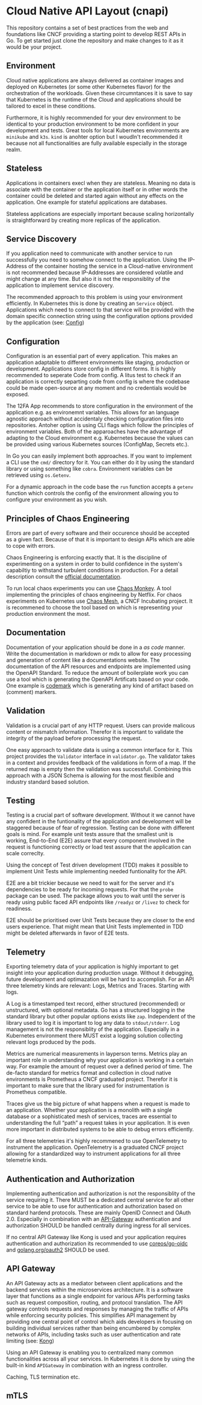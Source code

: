 # Cloud Native API Layout (cnapi)

This repository contains a set of best practices from the web and foundations
like CNCF providing a starting point to develop REST APIs in Go. To get started
just clone the repository and make changes to it as it would be your project.

## Environment

Cloud native applications are always delivered as container images and deployed
on Kubernetes (or some other Kubernetes flavor) for the orchestration of the
workloads. Given these circumntances it is save to say that Kubernetes is the
runtime of the Cloud and applications should be tailored to excel in these
conditions.

Furthermore, it is highly recommended for your dev environment to be identical
to your production environment to be more confident in your development and
tests. Great tools for local Kubernetes environments are `minikube` and `k3s`.
`kind` is anohter option but I woudln't recommended it because not all
functionalities are fully available especially in the storage realm.

## Stateless

Applications in containers execl when they are stateless. Meaning no data is
associate with the container or the application itself or in other words the
container could be deleted and started again without any effects on the
application. One example for stateful applications are databases.

Stateless applications are especially important because scaling horizontally is
straightforward by creating more replicas of the application.

## Service Discovery

If you application need to communicate with another service to run successfully
you need to somehow connect to the application. Using the IP-Address of the
container hosting the service in a Cloud-native environment is not recommended
because IP-Addresses are considered volatile and might change at any time. But
also it is not the responsiblity of the application to implement service
discovery.

The recommended approach to this problem is using your environment efficiently.
In Kubernetes this is done by creating an `Service` object. Applications which
need to connect to that service will be provided with the domain specific
connection string using the configuration options provided by the application
(see: [Config](#configuration))

## Configuration

Configuration is an essential part of every application. This makes an
application adaptable to different environments like staging, production or
development. Applications store config in different forms. It is highly
recommended to seperate Code from config. A litus test to check if an
application is correctly separting code from config is where the codebase could
be made open-source at any moment and no credentials would be exposed.

The 12FA App recommends to store configuration in the environment of the
application e.g. as environemnt variables. This allows for an language agnostic
approach without accidentaly checking configuration files into repositories.
Antoher option is using CLI flags which follow the principles of environment
variables. Both of the apparoaches have the advantage of adapting to the Cloud
environment e.g. Kubernetes because the values can be provided using various
Kubernetes sources (ConfigMap, Secrets etc.).

In Go you can easily implement both approaches. If you want to implement a CLI
use the `cmd/` directory for it. You can either do it by using the standard
library or using something like `cobra`. Environment variables can be retrieved
using `os.Getenv`.

For a dynamic approach in the code base the `run` function accepts a `getenv`
function which controls the config of the environment allowing you to configure
your environment as you wish.

## Principles of Chaos Engineering

Errors are part of every software and their occurence should be accepted as a
given fact. Because of that it is important to design APIs which are able to
cope with errors.

Chaos Engineering is enforcing exactly that. It is the discipline of
experimenting on a system in order to build confidence in the system's
capabiltiy to withstand turbulent conditions in production. For a detail
description consult the
[official documentation](https://principlesofchaos.org/).

To run local chaos experiments you can use
[Chaos Monkey](https://github.com/Netflix/chaosmonkey). A tool implementing the
principles of chaos engineering by Netflix. For chaos experiments on Kubernetes
use [Chaos Mesh](https://chaos-mesh.org/), a CNCF Incubating project. It is
recommened to choose the tool based on which is representing your production
environment the most.

## Documentation

Documentation of your application should be done in a _as code_ manner. Write
the documentation in markdown or mdx to allow for easy processing and generation
of content like a documentations website. The documentation of the API resources
and endpoints are implemented using the OpenAPI Standard. To reduce the amount
of boilerplate work you can use a tool which is generating the OpenAPI
Artificats based on your code. One example is
[codemark](https://github.com/naivary/codemark) which is generating any kind of
artifact based on (comment) markers.

## Validation

Validation is a crucial part of any HTTP request. Users can provide malicous
content or mismatch information. Therefor it is important to validate the
integrity of the payload before processing the request.

One easy approach to validate data is using a common interface for it. This
project provides the `Validator` interface in `validator.go`. The validator
takes in a context and provides feedback of the validations in form of a map. If
the returned map is empty then the validation was successfull. Combining this
approach with a JSON Schema is allowing for the most flexibile and industry
standard based solution.

## Testing

Testing is a crucial part of software development. Without it we cannot have any
confident in the funtionality of the application and development will be
staggered because of fear of regression. Testing can be done with different
goals is mind. For example unit tests assure that the smallest unit is working,
End-to-End (E2E) assure that every component involved in the request is
functioning correctly or load test assure that the application can scale
correclty.

Using the concept of Test driven development (TDD) makes it possible to
implement Unit Tests while implementing needed funtionality for the API.

E2E are a bit trickier because we need to wait for the server and it's
dependencies to be ready for incoming requests. For that the `probe` package can
be used. The package allows you to wait until the server is ready using public
faced API endpoints like `/readyz` or `/livez` to check for readiness.

E2E should be prioritised over Unit Tests because they are closer to the end
users experience. That might mean that Unit Tests implemented in TDD might be
deleted afterwards in favor of E2E tests.

## Telemetry

Exporting telemetry data of your application is highly important to get insight
into your application during production usage. Without it debugging, future
development and optimazation will be hard to accomplish. For an API three
telemetry kinds are relevant: Logs, Metrics and Traces. Starting with logs.

A Log is a timestamped text record, either structured (recommended) or
unstructured, with optional metadata. Go has a structured logging in the
standard library but other popular options exists like `zap`. Independent of the
library used to log it is important to log any data to `stdout/stderr`. Log
management is not the responsiblity of the application. Especially in a
Kubernetes environment there MUST exist a logging solution collecting relevant
logs produced by the pods.

Metrics are numerical measurements in layperson terms. Metrics play an important
role in understanding why your application is working in a certain way. For
example the amount of request over a defined period of time. The de-facto
standard for metrics format and collection in cloud native environments is
Prometheus a CNCF graduated project. Therefor it is important to make sure that
the library used for instrumentation is Prometheus compatible.

Traces give us the big picture of what happens when a request is made to an
application. Whether your application is a monolith with a single database or a
sophisticated mesh of services, traces are essential to understanding the full
“path” a request takes in your application. It is even more important in
distributed systems to be able to debug errors efficiently.

For all three telemetries it's highly recommened to use OpenTelemetry to
instrument the application. OpenTelemetry is a graduated CNCF project allowing
for a standardized way to instrument applications for all three telemetrie
kinds.

## Authentication and Authorization

Implementing authentication and authorization is not the responsiblity of the
service requiring it. There MUST be a dedicated central service for all other
service to be able to use for authentication and authorization based on standard
hardend protocols. These are mainly OpenID Connect and OAuth 2.0. Especially in
combination with an [API-Gateway](#api-gateway) authentication and authorization
SHOULD be handled centrally during ingress for all services.

If no central API Gateway like Kong is used and your application requires
authentication and authorization its recommended to use
[coreos/go-oidc](https://github.com/coreos/go-oidc) and
[golang.org/oauth2](https://pkg.go.dev/golang.org/x/oauth2) SHOULD be used.

## API Gateway

An API Gateway acts as a mediator between client applications and the backend
services within the microservices architecture. It is a software layer that
functions as a single endpoint for various APIs performing tasks such as request
composition, routing, and protocol translation. The API gateway controls
requests and responses by managing the traffic of APIs while enforcing security
policies. This simplifies API management by providing one central point of
control which aids developers in focusing on building individual services rather
than being encumbered by complex networks of APIs, including tasks such as user
authentication and rate limiting (see:
[Kong](https://konghq.com/blog/learning-center/what-is-an-api-gateway))

Using an API Gateway is enabling you to centralized many common functionalities
across all your services. In Kubernetes it is done by using the built-in kind
`APIGateway` in combination with an ingress controller.

Caching, TLS termination etc.

## mTLS
